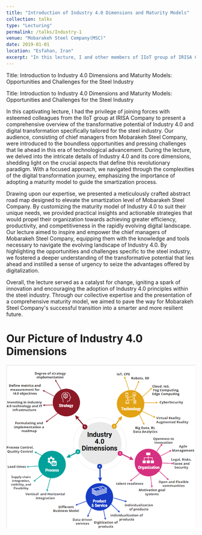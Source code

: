 ```yaml
---
title: "Introduction of Industry 4.0 Dimensions and Maturity Models"
collection: talks
type: "Lecturing"
permalink: /talks/Industry-1
venue: "Mobarakeh Steel Company(MSC)"
date: 2019-01-01
location: "Esfahan, Iran"
excerpt: "In this lecture, I and other members of IIoT group of IRISA Company presented the opportunities and challenges of industry 4.0 and digital transformation for steel industry with focus on maturity model of industry 4.0 to chief managers of Mobarakeh Steal Company. **[Read more](/talks/Industry-1)**"
---
```


Title: Introduction to Industry 4.0 Dimensions and Maturity Models: Opportunities and Challenges for the Steel Industry

Title: Introduction to Industry 4.0 Dimensions and Maturity Models: Opportunities and Challenges for the Steel Industry

In this captivating lecture, I had the privilege of joining forces with esteemed colleagues from the IIoT group at IRISA Company to present a comprehensive overview of the transformative potential of Industry 4.0 and digital transformation specifically tailored for the steel industry. Our audience, consisting of chief managers from Mobarakeh Steel Company, were introduced to the boundless opportunities and pressing challenges that lie ahead in this era of technological advancement.
During the lecture, we delved into the intricate details of Industry 4.0 and its core dimensions, shedding light on the crucial aspects that define this revolutionary paradigm. With a focused approach, we navigated through the complexities of the digital transformation journey, emphasizing the importance of adopting a maturity model to guide the smartization process.

Drawing upon our expertise, we presented a meticulously crafted abstract road map designed to elevate the smartization level of Mobarakeh Steel Company. By customizing the maturity model of Industry 4.0 to suit their unique needs, we provided practical insights and actionable strategies that would propel their organization towards achieving greater efficiency, productivity, and competitiveness in the rapidly evolving digital landscape.
Our lecture aimed to inspire and empower the chief managers of Mobarakeh Steel Company, equipping them with the knowledge and tools necessary to navigate the evolving landscape of Industry 4.0. By highlighting the opportunities and challenges specific to the steel industry, we fostered a deeper understanding of the transformative potential that lies ahead and instilled a sense of urgency to seize the advantages offered by digitalization.

Overall, the lecture served as a catalyst for change, igniting a spark of innovation and encouraging the adoption of Industry 4.0 principles within the steel industry. Through our collective expertise and the presentation of a comprehensive maturity model, we aimed to pave the way for Mobarakeh Steel Company's successful transition into a smarter and more resilient future.

Our Picture of Industry 4.0 Dimensions
======
<img src='/images/Industry4Dimensions.png'>

